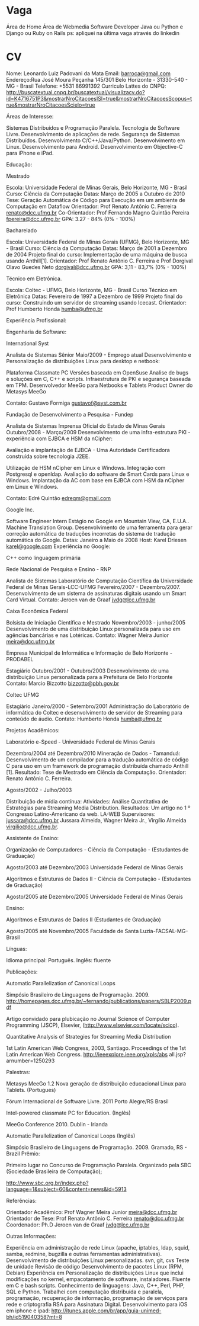 Vaga
====
Área de Home
Área de Webmedia
Software Developer Java ou Python e Django ou Ruby on Rails
ps: apliquei na última vaga através do linkedin

CV
==


Nome: Leonardo Luiz Padovani da Mata
Email: barroca@gmail.com
Endereço:Rua José Moura Peçanha 145/301 Belo Horizonte - 31330-540 - MG - Brasil
Telefone: +5531 86991392
Curriculo Lattes do CNPQ: http://buscatextual.cnpq.br/buscatextual/visualizacv.do?id=K4716751P3&mostrarNroCitacoesISI=true&mostrarNroCitacoesScopus=true&mostrarNroCitacoesScielo=true

Áreas de Interesse:

Sistemas Distribuídos e Programação Paralela.
Tecnologia de Software Livre.
Desenvolvimento de aplicações de rede.
Segurança de Sistemas Distribuídos.
Desenvolvimento C/C++/Java/Python.
Desenvolvimento em Linux.
Desenvolvimento para Android.
Desenvolvimento em Objective-C para iPhone e iPad.


Educação:

Mestrado

Escola: Universidade Federal de Minas Gerais, Belo Horizonte, MG - Brasil
Curso: Ciência da Computação
Datas: Março de 2005 a Outubro de 2010
Tese: Geração Automática de Código para Execução em um ambiente de Computação em Dataflow
Orientador: Prof Renato Antônio C. Ferreira renato@dcc.ufmg.br
Co-Orientador: Prof Fernando Magno Quintão Pereira fpereira@dcc.ufmg.br
GPA: 3.27 - 84% (0% - 100%)

Bacharelado

Escola: Universidade Federal de Minas Gerais (UFMG), Belo Horizonte, MG - Brasil
Curso: Ciência da Computação
Datas: Março de 2001 a Dezembro de 2004
Projeto final do curso: Implementação de uma máquina de busca usando Anthill[1].
Orientador: Prof Renato Antônio C. Ferreira e Prof Dorgival Olavo Guedes Neto dorgival@dcc.ufmg.br
GPA: 3,11 - 83,7% (0% - 100%)

Técnico em Eletrônica.

Escola: Coltec - UFMG, Belo Horizonte, MG - Brasil
Curso Técnico em Eletrônica
Datas: Fevereiro de 1997 a Dezembro de 1999
Projeto final do curso: Construindo um servidor de streaming usando Icecast.
Orientador: Prof Humberto Honda humba@ufmg.br


Experiência Profissional:

Engenharia de Software:

International Syst

Analista de Sistemas Sênior
Maio/2009 - Emprego atual
Desenvolvimento e Personalização de distribuições Linux para desktop e netbook:

Plataforma Classmate PC
Versões baseada em OpenSuse
Analise de bugs e soluções em C, C++ e scripts.
Infraestrutura de PKI e segurança baseada em TPM.
Desenvolvedor MeeGo para Netbooks e Tablets
Product Owner do Metasys MeeGo

Contato: Gustavo Formiga gustavof@syst.com.br

Fundação de Desenvolvimento a Pesquisa - Fundep

Analista de Sistemas
Imprensa Oficial do Estado de Minas Gerais
Outubro/2008 - Março/2009
Desenvolvimento de uma infra-estrutura PKI - experiência com EJBCA e HSM da nCipher:

Avaliação e implantação de EJBCA - Uma Autoridade Certificadora construída sobre tecnologia J2EE.

Utilização de HSM nCipher em Linux e Windows.
Integração com Postgresql e openldap.
Avaliação do software de Smart Cards para Linux e Windows. 
Implantação da AC com base em EJBCA com HSM da nCipher em Linux e Windows.

Contato: Edré Quintão edreqm@gmail.com 

Google Inc.

Software Engineer Intern
Estágio no Google em Mountain View, CA, E.U.A..
Machine Translation Group.
Desenvolvimento de uma ferramenta para gerar correção automática de traduções incorretas do sistema de tradução automática do Google.
Datas: Janeiro a Maio de 2008
Host: Karel Driesen karel@google.com
Experiência no Google:

C++ como linguagem primária

Rede Nacional de Pesquisa e Ensino - RNP

Analista de Sistemas
Laboratório de Computação Científica da Universidade Federal de Minas Gerais-LCC-UFMG
Fevereiro/2007 - Dezembro/2007.
Desenvolvimento de um sistema de assinaturas digitais usando um Smart Card Virtual.
Contato: Jeroen van de Graaf jvdg@lcc.ufmg.br

Caixa Econômica Federal

Bolsista de Iniciação Científica e Mestrado
Novembro/2003 - junho/2005
Desenvolvimento de uma distribuição Linux personalizada para uso em agências bancárias e nas Lotéricas.
Contato: Wagner Meira Junior meira@dcc.ufmg.br

Empresa Municipal de Informática e Informação de Belo Horizonte - PRODABEL

Estagiário
Outubro/2001 - Outubro/2003
Desenvolvimento de uma distribuição Linux personalizada para a Prefeitura de Belo Horizonte
Contato: Marcio Bizzotto bizzotto@pbh.gov.br

Coltec UFMG

Estagiário
Janeiro/2000 - Setembro/2001
Administração do Laboratório de informática do Coltec e desenvolvimento de servidor de Streaming para conteúdo de áudio.
Contato: Humberto Honda humba@ufmg.br

Projetos Acadêmicos:

Laboratório e-Speed - Universidade Federal de Minas Gerais

Dezembro/2004 até Dezembro/2010
Mineração de Dados - Tamanduá: Desenvolvimento de um compilador para a tradução automática de código C para uso em um framework de programação distribuída chamado Anthill [1].
Resultado: Tese de Mestrado em Ciência da Computação.
Orientador: Renato Antônio C. Ferreira.

Agosto/2002 - Julho/2003

Distribuição de mídia contínua: Atividades: Análise Quantitativa de Estratégias para Streaming Media Distribution.
Resultados: Um artigo no 1 º Congresso Latino-Americano da web. LA-WEB
Supervisores: jussara@dcc.ufmg.br Jussara Almeida, Wagner Meira Jr., Virgílio Almeida virgilio@dcc.ufmg.br.


Assistente de Ensino:

Organização de Computadores - Ciência da Computação - (Estudantes de Graduação)

Agosto/2003 até Dezembro/2003
Universidade Federal de Minas Gerais

Algoritmos e Estruturas de Dados II - Ciência da Computação - (Estudantes de Graduação)

Agosto/2005 até Dezembro/2005
Universidade Federal de Minas Gerais

Ensino:

Algoritmos e Estruturas de Dados II (Estudantes de Graduação)

Agosto/2005 até Novembro/2005
Faculdade de Santa Luzia-FACSAL-MG-Brasil


Línguas:

Idioma principal: Português.
Inglês: fluente

Publicações:
 
Automatic Parallelization of Canonical Loops

Simpósio Brasileiro de Linguagens de Programação. 2009.
http://homepages.dcc.ufmg.br/~fernando/publications/papers/SBLP2009.pdf

Artigo convidado para plubicação no Journal Science of Computer
Programming (JSCP), Elsevier, (http://www.elsevier.com/locate/scico).

Quantitative Analysis of Strategies for Streaming Media Distribution

1st Latin American Web Congress, 2003, Santiago.
Proceedings of the 1st Latin American Web Congress.
http://ieeexplore.ieee.org/xpls/abs all.jsp?arnumber=1250293

Palestras:

Metasys MeeGo 1.2 Nova geração de distribuição educacional Linux para Tablets. (Portugues)

Fórum Internacional de Software Livre. 2011
Porto Alegre/RS Brasil

Intel-powered classmate PC for Education. (Inglês)

MeeGo Conference 2010.
Dublin - Irlanda

Automatic Parallelization of Canonical Loops (Inglês)

Simpósio Brasileiro de Linguagens de Programação. 2009.
Gramado, RS - Brazil
Prêmio:

Primeiro lugar no Concurso de Programação Paralela. Organizado pela SBC (Sociedade Brasileira de Computação);

http://www.sbc.org.br/index.php?language=1&subject=60&content=news&id=5913

Referências:

Orientador Acadêmico: Prof Wagner Meira Junior meira@dcc.ufmg.br
Orientador de Tese: Prof Renato Antônio C. Ferreira renato@dcc.ufmg.br
Coordenador: Ph.D Jeroen van de Graaf jvdg@lcc.ufmg.br


Outras Informações:

Experiência em administração de rede Linux (apache, iptables, ldap, squid, samba, redmine, bugzilla e outras ferramentas administrativas).
Desenvolvimento de distribuições Linux personalizadas.
svn, git, cvs
Teste de unidade
Revisão de código
Desenvolvimento de pacotes Linux (RPM, Debian)
Experiência em Personalização de distribuições Linux que inclui modificações no kernel, empacotamento de software, instaladores.
Fluente em  C e bash scripts.
Conhecimento de linguagens: Java, C++, Perl, PHP, SQL e Python.
Trabalhei com computação distribuída e paralela, programação, recuperação de informação, programação de serviços para rede e criptografia RSA para Assinatura Digital.
Desenvolvimento para iOS em iphone e ipad: http://itunes.apple.com/br/app/guia-unimed-bh/id519040358?mt=8
